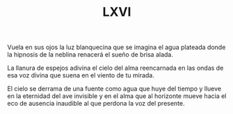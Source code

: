 ﻿---
title: LXVI
categories:
- 111 sonetos
---

Vuela en sus ojos la luz blanquecina 
que se imagina el agua plateada 
donde la hipnosis de la neblina 
renacerá el sueño de brisa alada. 

La llanura de espejos adivina 
el cielo del alma reencarnada 
en las ondas de esa voz divina 
que suena en el viento de tu mirada. 

El cielo se derrama de una fuente 
como agua que huye del tiempo y llueve 
en la eternidad del ave invisible 
y en el alma que al horizonte mueve 
hacia el eco de ausencia inaudible 
al que perdona la voz del presente.